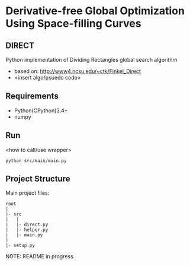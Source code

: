 # Derivative-free Global Optimization Using Space-filling Curves
## DIRECT
Python implementation of Dividing Rectangles global search algorithm
- based on: http://www4.ncsu.edu/~ctk/Finkel_Direct
- <insert algo/psuedo code>

## Requirements
- Python(CPython)3.4+
- numpy

## Run
<how to call/use wrapper>
```Shell
python src/main/main.py
```

## Project Structure
Main project files:
```
root
|
|- src
|	|
|	|- direct.py
|	|- helper.py
|	|- main.py
|
|- setup.py
```
<file contents gist>

NOTE: README in progress.